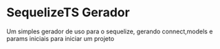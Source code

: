 # SequelizeTS Gerador
 Um simples gerador de uso para o sequelize, gerando connect,models e params iniciais para iniciar um projeto
